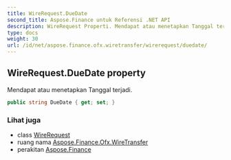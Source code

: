 ```yaml
---
title: WireRequest.DueDate
second_title: Aspose.Finance untuk Referensi .NET API
description: WireRequest Properti. Mendapat atau menetapkan Tanggal terjadi.
type: docs
weight: 30
url: /id/net/aspose.finance.ofx.wiretransfer/wirerequest/duedate/
---
```

## WireRequest.DueDate property

Mendapat atau menetapkan Tanggal terjadi.

```csharp
public string DueDate { get; set; }
```

### Lihat juga

* class [WireRequest](../)
* ruang nama [Aspose.Finance.Ofx.WireTransfer](../../wirerequest/)
* perakitan [Aspose.Finance](../../../)


